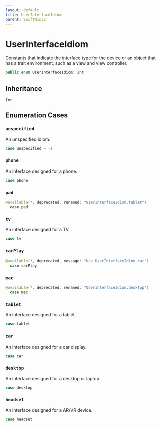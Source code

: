 ```yaml
---
layout: default
title: UserInterfaceIdiom
parent: SwiftWin32
---
```

# UserInterfaceIdiom

Constants that indicate the interface type for the device or an object that
has a trait environment, such as a view and view controller.

``` swift
public enum UserInterfaceIdiom: Int 
```

## Inheritance

`Int`

## Enumeration Cases

### `unspecified`

An unspecified idiom.

``` swift
case unspecified = -1
```

### `phone`

An interface designed for a phone.

``` swift
case phone
```

### `pad`

``` swift
@available(*, deprecated, renamed: "UserInterfaceIdiom.tablet")
  case pad
```

### `tv`

An interface designed for a TV.

``` swift
case tv
```

### `carPlay`

``` swift
@available(*, deprecated, message: "Use UserInterfaceIdiom.car")
  case carPlay
```

### `mac`

``` swift
@available(*, deprecated, renamed: "UserInterfaceIdiom.desktop")
  case mac
```

### `tablet`

An interface designed for a tablet.

``` swift
case tablet
```

### `car`

An interface designed for a car display.

``` swift
case car
```

### `desktop`

An interface designed for a desktop or laptop.

``` swift
case desktop
```

### `headset`

An interface designed for a AR/VR device.

``` swift
case headset
```
